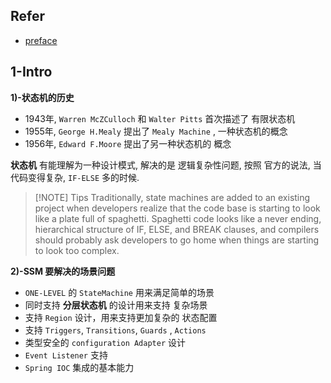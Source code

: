 


## Refer

- [preface](https://docs.spring.io/spring-statemachine/docs/4.0.0/reference/index.html#preface)


## 1-Intro

**1)-状态机的历史**

- 1943年, `Warren McZCulloch` 和 `Walter Pitts` 首次描述了 有限状态机
- 1955年, `George H.Mealy` 提出了 `Mealy Machine` , 一种状态机的概念
- 1956年, `Edward F.Moore` 提出了另一种状态机的 概念

**状态机** 有能理解为一种设计模式, 解决的是 逻辑复杂性问题, 按照 官方的说法, 当代码变得复杂, `IF-ELSE` 多的时候. 


> [!NOTE] Tips
> Traditionally, state machines are added to an existing project when developers realize that the code base is starting to look like a plate full of spaghetti. Spaghetti code looks like a never ending, hierarchical structure of IF, ELSE, and BREAK clauses, and compilers should probably ask developers to go home when things are starting to look too complex.



**2)-SSM 要解决的场景问题**

- `ONE-LEVEL` 的 `StateMachine` 用来满足简单的场景
- 同时支持 **分层状态机** 的设计用来支持 复杂场景
- 支持 `Region` 设计，用来支持更加复杂的 状态配置
- 支持 `Triggers`, `Transitions`, `Guards` , `Actions`
- 类型安全的 `configuration Adapter` 设计
- `Event Listener` 支持
- `Spring IOC` 集成的基本能力




